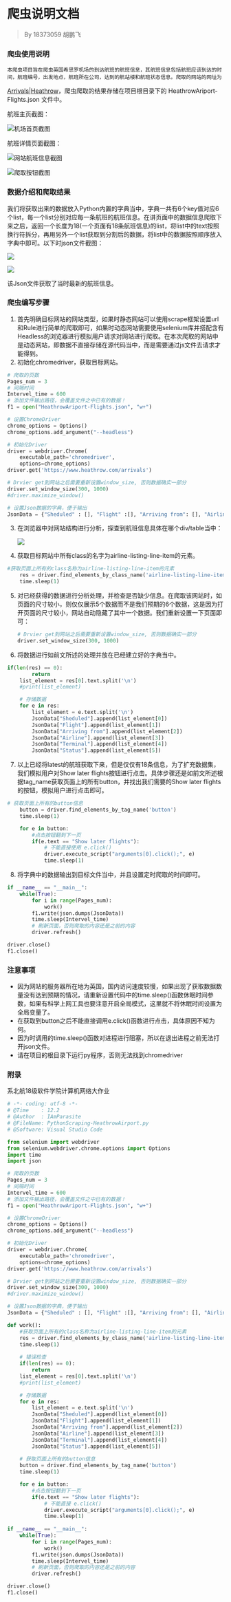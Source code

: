 # 爬虫说明文档

> By 18373059 胡鹏飞

### 爬虫使用说明

```
本爬虫项目旨在爬虫英国希思罗机场的到达航班的航班信息，其航班信息包括航班应该到达的时间，航班编号，出发地点，航班所在公司，达到的航站楼和航班状态信息。爬取的网站的网址为
```

[Arrivals|Heathrow](https://www.heathrow.com/arrivals)，爬虫爬取的结果存储在项目根目录下的 HeathrowAriport-Flights.json 文件中。

航班主页截图：

![机场首页截图](1.png)

航班详情页面截图：

![网站航班信息截图](2.png)

![爬取按钮截图](3.png)

### 数据介绍和爬取结果

我们将获取出来的数据放入Python内置的字典当中，字典一共有6个key值对应6个list，每一个list分别对应每一条航班的航班信息。在讲页面中的数据信息爬取下来之后，返回一个长度为18(一个页面有18条航班信息)的list，将list中的text按照换行符拆分，再用另外一个list获取到分割后的数据，将list中的数据按照顺序放入字典中即可。以下时json文件截图：

![](4.png)

![](5.png)

该Json文件获取了当时最新的航班信息。

### 爬虫编写步骤

1. 首先明确目标网站的网站类型，如果时静态网站可以使用scrape框架设置url和Rule进行简单的爬取即可，如果时动态网站需要使用selenium库并搭配含有Headless的浏览器进行模拟用户请求对网站进行爬取。在本次爬取的网站中是动态网站，即数据不直接存储在源代码当中，而是需要通过js文件去请求才能得到。
2. 初始化chromedriver，获取目标网站。

```python
# 爬取的页数
Pages_num = 3
# 间隔时间
Intervel_time = 600
# 添加文件输出路径，会覆盖文件之中已有的数据！
f1 = open("HeathrowAriport-Flights.json", "w+")

# 设置ChromeDriver
chrome_options = Options()
chrome_options.add_argument("--headless")

# 初始化Driver
driver = webdriver.Chrome(
    executable_path='chromedriver', 
    options=chrome_options)
driver.get('https://www.heathrow.com/arrivals')

# Drvier get到网站之后需要重新设置window_size, 否则数据确实一部分
driver.set_window_size(300, 1000)
#driver.maximize_window()

# 设置Json数据的字典，便于输出
JsonData = {"Sheduled" : [], "Flight" :[], "Arriving from": [], "Airline" :[], "Terminal": [], "Status" : []}
```

3. 在浏览器中对网站结构进行分析，探查到航班信息具体在哪个div/table当中：

   ![](7.png)
4. 获取目标网站中所有class的名字为airline-listing-line-item的元素。

```python
#获取页面上所有的class名称为airline-listing-line-item的元素
    res = driver.find_elements_by_class_name('airline-listing-line-item')
    time.sleep(1)
```

5. 对已经获得的数据进行分析处理，并检查是否缺少信息。在爬取该网站时，如页面的尺寸较小，则仅仅展示5个数据而不是我们预期的6个数据，这是因为打开页面的尺寸较小，网站自动隐藏了其中一个数据。我们重新设置一下页面即可：

   ```python
   # Drvier get到网站之后需要重新设置window_size, 否则数据确实一部分
   driver.set_window_size(300, 1000)
   ```
6. 将数据进行如前文所述的处理并放在已经建立好的字典当中。

```python
if(len(res) == 0):
        return
    list_element = res[0].text.split('\n')
    #print(list_element)

    # 存储数据
    for e in res:
        list_element = e.text.split('\n')
        JsonData["Sheduled"].append(list_element[0])
        JsonData["Flight"].append(list_element[1])
        JsonData["Arriving from"].append(list_element[2])
        JsonData["Airline"].append(list_element[3])
        JsonData["Terminal"].append(list_element[4])
        JsonData["Status"].append(list_element[5])
```

7. 以上已经将latest的航班获取下来，但是仅仅有18条信息，为了扩充数据集，我们模拟用户对Show later flights按钮进行点击。具体步骤还是如前文所述根据tag_name获取页面上的所有button，并找出我们需要的Show later flights的按钮，模拟用户进行点击即可。

```python
# 获取页面上所有的button信息
    button = driver.find_elements_by_tag_name('button')
    time.sleep(1)

    for e in button:
        #点击按钮翻到下一页
        if(e.text == "Show later flights"):
            # 不能直接使用 e.click()
            driver.execute_script("arguments[0].click();", e)
            time.sleep(1)
```

8. 将字典中的数据输出到目标文件当中，并且设置定时爬取的时间即可。

```python
if __name__ == "__main__":
    while(True):
        for i in range(Pages_num):
            work()
        f1.write(json.dumps(JsonData))
        time.sleep(Intervel_time)
        # 刷新页面，否则爬取的内容还是之前的内容
        driver.refresh()

driver.close()
f1.close()
```

### 注意事项

- 因为网站的服务器所在地为英国，国内访问速度较慢，如果出现了获取数据数量没有达到预期的情况，请重新设置代码中的time.sleep()函数休眠时间参数，如果有科学上网工具也要注意开启全局模式，这里就不将休眠时间设置为全局变量了。
- 在获取到button之后不能直接调用e.click()函数进行点击，具体原因不知为何。
- 因为时调用的time.sleep()函数对进程进行阻塞，所以在退出进程之前无法打开json文件。
- 请在项目的根目录下运行py程序，否则无法找到chromedriver

### 附录

系北航18级软件学院计算机网络大作业

```python
# -*- coding: utf-8 -*-
# @Time    : 12.2
# @Author  : IAmParasite
# @FileName: PythonScraping-HeathrowAirport.py
# @Software: Visual Studio Code

from selenium import webdriver
from selenium.webdriver.chrome.options import Options
import time
import json

# 爬取的页数
Pages_num = 3
# 间隔时间
Intervel_time = 600
# 添加文件输出路径，会覆盖文件之中已有的数据！
f1 = open("HeathrowAriport-Flights.json", "w+")

# 设置ChromeDriver
chrome_options = Options()
chrome_options.add_argument("--headless")

# 初始化Driver
driver = webdriver.Chrome(
    executable_path='chromedriver', 
    options=chrome_options)
driver.get('https://www.heathrow.com/arrivals')

# Drvier get到网站之后需要重新设置window_size, 否则数据确实一部分
driver.set_window_size(300, 1000)
#driver.maximize_window()

# 设置Json数据的字典，便于输出
JsonData = {"Sheduled" : [], "Flight" :[], "Arriving from": [], "Airline" :[], "Terminal": [], "Status" : []}

def work():
    #获取页面上所有的class名称为airline-listing-line-item的元素
    res = driver.find_elements_by_class_name('airline-listing-line-item')
    time.sleep(1)
  
    # 错误检查
    if(len(res) == 0):
        return
    list_element = res[0].text.split('\n')
    #print(list_element)

    # 存储数据
    for e in res:
        list_element = e.text.split('\n')
        JsonData["Sheduled"].append(list_element[0])
        JsonData["Flight"].append(list_element[1])
        JsonData["Arriving from"].append(list_element[2])
        JsonData["Airline"].append(list_element[3])
        JsonData["Terminal"].append(list_element[4])
        JsonData["Status"].append(list_element[5])
    
    # 获取页面上所有的button信息
    button = driver.find_elements_by_tag_name('button')
    time.sleep(1)

    for e in button:
        #点击按钮翻到下一页
        if(e.text == "Show later flights"):
            # 不能直接 e.click()
            driver.execute_script("arguments[0].click();", e)
            time.sleep(1)
  
if __name__ == "__main__":
    while(True):
        for i in range(Pages_num):
            work()
        f1.write(json.dumps(JsonData))
        time.sleep(Intervel_time)
        # 刷新页面，否则爬取的内容还是之前的内容
        driver.refresh()

driver.close()
f1.close()
```
